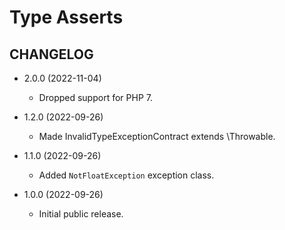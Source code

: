 # Type Asserts #

## CHANGELOG ##

* 2.0.0 (2022-11-04)
  * Dropped support for PHP 7. 

* 1.2.0 (2022-09-26)
  * Made InvalidTypeExceptionContract extends \Throwable.

* 1.1.0 (2022-09-26)
  * Added `NotFloatException` exception class.

* 1.0.0 (2022-09-26)
  * Initial public release.
